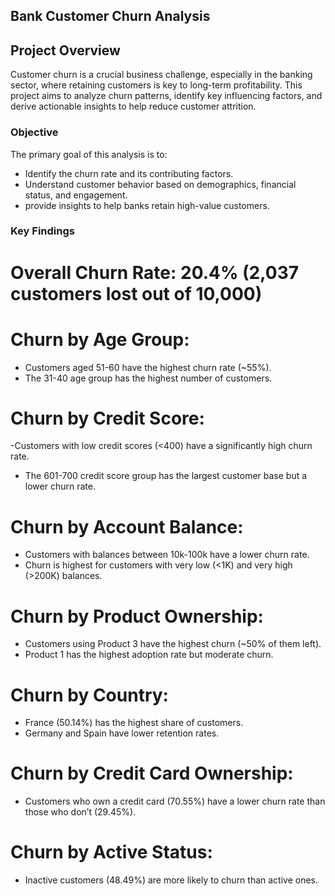 ## Bank Customer Churn Analysis

## Project Overview
Customer churn is a crucial business challenge, especially in the banking sector, where retaining customers is key to long-term profitability. This project aims to analyze churn patterns, identify key influencing factors, and derive actionable insights to help reduce customer attrition.

### Objective
The primary goal of this analysis is to:
- Identify the churn rate and its contributing factors.
- Understand customer behavior based on demographics, financial status, and engagement.
- provide insights to help banks retain high-value customers.

### Key Findings
# Overall Churn Rate: 20.4% (2,037 customers lost out of 10,000)
# Churn by Age Group:

- Customers aged 51-60 have the highest churn rate (~55%).
- The 31-40 age group has the highest number of customers.
  
# Churn by Credit Score:

 -Customers with low credit scores (<400) have a significantly high churn rate.
- The 601-700 credit score group has the largest customer base but a lower churn rate.
  
# Churn by Account Balance:

- Customers with balances between 10k-100k have a lower churn rate.
- Churn is highest for customers with very low (<1K) and very high (>200K) balances.
  
# Churn by Product Ownership:

- Customers using Product 3 have the highest churn (~50% of them left).
- Product 1 has the highest adoption rate but moderate churn.
  
# Churn by Country:

- France (50.14%) has the highest share of customers.
- Germany and Spain have lower retention rates.
  
# Churn by Credit Card Ownership:

- Customers who own a credit card (70.55%) have a lower churn rate than those who don’t (29.45%).
  
# Churn by Active Status:

- Inactive customers (48.49%) are more likely to churn than active ones.

